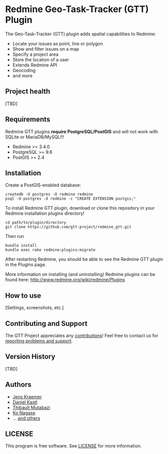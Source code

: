 # Redmine Geo-Task-Tracker (GTT) Plugin

The Geo-Task-Tracker (GTT) plugin adds spatial capabilities to Redmine:

- Locate your issues as point, line or polygon
- Show and filter issues on a map
- Specify a project area
- Store the location of a user
- Extends Redmine API
- Geocoding
- and more

## Project health

[TBD]

## Requirements

Redmine GTT plugins **require PostgreSQL/PostGIS** and will not work with SQLite or MariaDB/MySQL!!!

- Redmine >= 3.4.0
- PostgreSQL >= 9.6
- PostGIS >= 2.4

## Installation

Create a PostGIS-enabled database:

```
createdb -U postgres -O redmine redmine
psql -U postgres -d redmine -c "CREATE EXTENSION postgis;"
```

To install Redmine GTT plugin, download or clone this repository in your Redmine installation plugins directory!

```
cd path/to/plugin/directory
git clone https://github.com/gtt-project/redmine_gtt.git
```

Then run

```
bundle install
bundle exec rake redmine:plugins:migrate
```

After restarting Redmine, you should be able to see the Redmine GTT plugin in the Plugins page.

More information on installing (and uninstalling) Redmine plugins can be found here: http://www.redmine.org/wiki/redmine/Plugins

## How to use

[Settings, screenshots, etc.]

## Contributing and Support

The GTT Project appreciates any [contributions](https://github.com/gtt-project/.github/blob/main/CONTRIBUTING.md)! Feel free to contact us for [reporting problems and support](https://github.com/gtt-project/.github/blob/main/CONTRIBUTING.md).

## Version History

[TBD]

## Authors

  - [Jens Kraemer](https://github.com/jkraemer)
  - [Daniel Kastl](https://github.com/dkastl)
  - [Thibault Mutabazi](https://github.com/eyewritecode)
  - [Ko Nagase](https://github.com/sanak)
  - ... [and others](https://github.com/gtt-project/redmine_gtt/graphs/contributors)

## LICENSE

This program is free software. See [LICENSE](LICENSE) for more information.
